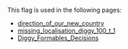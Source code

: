 This flag is used in the following pages:
 - [direction_of_our_new_country](../events/direction_of_our_new_country.md)
 - [missing_localisation_diggy_100_t_1](../events/missing_localisation_diggy_100_t_1.md)
 - [Diggy_Formables_Decisions](../decisions/Diggy_Formables_Decisions.md)
